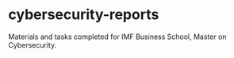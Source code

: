 # cybersecurity-reports
Materials and tasks completed for IMF Business School, Master on Cybersecurity. 
